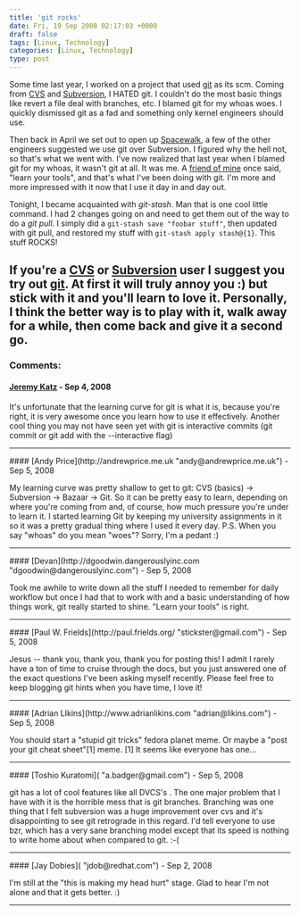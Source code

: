 ```yaml
---
title: 'git rocks'
date: Fri, 19 Sep 2008 02:17:03 +0000
draft: false
tags: [Linux, Technology]
categories: [Linux, Technology]
type: post
---
```


Some time last year, I worked on a project that used [git](http://git.or.cz/) as its scm. Coming from [CVS](http://www.nongnu.org/cvs/) and [Subversion](http://subversion.tigris.org/), I HATED git. I couldn't do the most basic things like revert a file deal with branches, etc. I blamed git for my whoas woes. I quickly dismissed git as a fad and something only kernel engineers should use.

Then back in April we set out to open up [Spacewalk](https://hosted.fedoraproject.org/spacewalk/), a few of the other engineers suggested we use git over Subversion. I figured why the hell not, so that's what we went with. I've now realized that last year when I blamed git for my whoas, it wasn't git at all. It was me. A [friend of mine](http://rkbloom.net/) once said, "learn your tools", and that's what I've been doing with git. I'm more and more impressed with it now that I use it day in and day out.

Tonight, I became acquainted with _git-stash_. Man that is one cool little command. I had 2 changes going on and need to get them out of the way to do a _git pull_. I simply did a `git-stash save "foobar stuff"`, then updated with git pull, and restored my stuff with `git-stash apply stash@{1}`. This stuff ROCKS!

If you're a [CVS](http://www.nongnu.org/cvs/) or [Subversion](http://subversion.tigris.org/) user I suggest you try out [git](http://git.or.cz/). At first it will truly annoy you :) but stick with it and you'll learn to love it. Personally, I think the better way is to play with it, walk away for a while, then come back and give it a second go.
---
### Comments:
#### [Jeremy Katz](http://katzj.livejournal.com "katzj@redhat.com") - <time datetime="2008-09-18 22:54:05">Sep 4, 2008</time>

It's unfortunate that the learning curve for git is what it is, because you're right, it is very awesome once you learn how to use it effectively. Another cool thing you may not have seen yet with git is interactive commits (git commit or git add with the --interactive flag)
<hr />
#### [Andy Price](http://andrewprice.me.uk "andy@andrewprice.me.uk") - <time datetime="2008-09-19 02:48:46">Sep 5, 2008</time>

My learning curve was pretty shallow to get to git: CVS (basics) -> Subversion -> Bazaar -> Git. So it can be pretty easy to learn, depending on where you're coming from and, of course, how much pressure you're under to learn it. I started learning Git by keeping my university assignments in it so it was a pretty gradual thing where I used it every day. P.S. When you say "whoas" do you mean "woes"? Sorry, I'm a pedant :)
<hr />
#### [Devan](http://dgoodwin.dangerouslyinc.com "dgoodwin@dangerouslyinc.com") - <time datetime="2008-09-19 08:00:25">Sep 5, 2008</time>

Took me awhile to write down all the stuff I needed to remember for daily workflow but once I had that to work with and a basic understanding of how things work, git really started to shine. "Learn your tools" is right.
<hr />
#### [Paul W. Frields](http://paul.frields.org/ "stickster@gmail.com") - <time datetime="2008-09-19 11:31:09">Sep 5, 2008</time>

Jesus -- thank you, thank you, thank you for posting this! I admit I rarely have a ton of time to cruise through the docs, but you just answered one of the exact questions I've been asking myself recently. Please feel free to keep blogging git hints when you have time, I love it!
<hr />
#### [Adrian LIkins](http://www.adrianlikins.com "adrian@likins.com") - <time datetime="2008-09-19 15:50:15">Sep 5, 2008</time>

You should start a "stupid git tricks" fedora planet meme. Or maybe a "post your git cheat sheet"\[1\] meme. \[1\] It seems like everyone has one...
<hr />
#### [Toshio Kuratomi]( "a.badger@gmail.com") - <time datetime="2008-09-19 16:08:13">Sep 5, 2008</time>

git has a lot of cool features like all DVCS's . The one major problem that I have with it is the horrible mess that is git branches. Branching was one thing that I felt subversion was a huge improvement over cvs and it's disappointing to see git retrograde in this regard. I'd tell everyone to use bzr, which has a very sane branching model except that its speed is nothing to write home about when compared to git. :-(
<hr />
#### [Jay Dobies]( "jdob@redhat.com") - <time datetime="2008-09-23 16:57:41">Sep 2, 2008</time>

I'm still at the "this is making my head hurt" stage. Glad to hear I'm not alone and that it gets better. :)
<hr />
